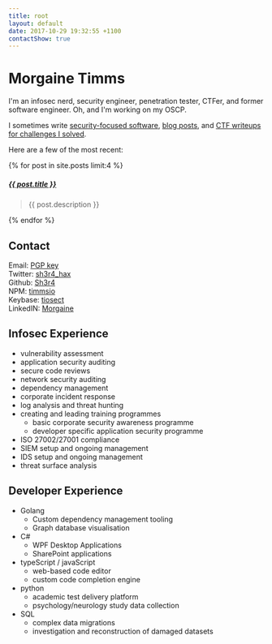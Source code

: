```yaml
---
title: root
layout: default
date: 2017-10-29 19:32:55 +1100
contactShow: true
---
```


# Morgaine Timms

I'm an infosec nerd, security engineer, penetration tester, CTFer, and former software engineer. Oh, and I'm working on my OSCP.

I sometimes write [security-focused software](/projects),  [blog posts](/blog), and [CTF writeups for challenges I solved](/writeup).

Here are a few of the most recent:

{% for post in site.posts limit:4 %}
<p>
<h5><a href="{{ post.url }}">{{ post.title }}</a></h5>
<blockquote>{{ post.description }}</blockquote>
</p>
{% endfor %}

## Contact

Email: [PGP key][pgp]
<br>
Twitter: [sh3r4_hax][twitter]
<br>
Github: [Sh3r4][gh]
<br>
NPM: [timmsio][npm]
<br>
Keybase: [tiosect](https://keybase.io/tiosect)
<br>
LinkedIN: [Morgaine](https://www.linkedin.com/in/morgaine-timms-879354144/)

[twitter]: https://twitter.com/sh3r4_hax
[pgp]: /assets/misc/mt.pgp.txt "A2D1 316F A7BD 87F6 D0F7  DA73 42A6 A028 415F CE85"
[gh]: https://github.com/Sh3r4 "My github account"
[npm]: https://www.npmjs.com/~timmsio "My NPM account"

## Infosec Experience

- vulnerability assessment
- application security auditing
- secure code reviews
- network security auditing
- dependency management
- corporate incident response
- log analysis and threat hunting
- creating and leading training programmes
  - basic corporate security awareness programme
  - developer specific application security programme
- ISO 27002/27001 compliance
- SIEM setup and ongoing management
- IDS setup and ongoing management
- threat surface analysis

## Developer Experience

- Golang
  - Custom dependency management tooling
  - Graph database visualisation
- C#
  - WPF Desktop Applications
  - SharePoint applications
- typeScript / javaScript
  - web-based code editor
  - custom code completion engine
- python
  - academic test delivery platform
  - psychology/neurology study data collection
- SQL
  - complex data migrations
  - investigation and reconstruction of damaged datasets
